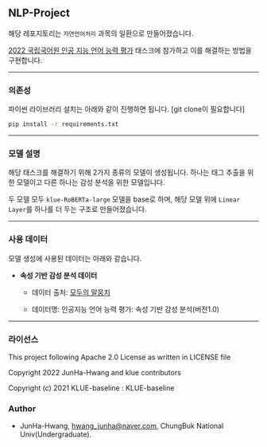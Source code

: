 ## NLP-Project

해당 레포지토리는 `자연언어처리` 과목의 일환으로 만들어졌습니다.

[2022 국립국어원 인공 지능 언어 능력 평가](https://corpus.korean.go.kr/task/taskList.do?taskId=8&clCd=END_TASK&subMenuId=sub01) 태스크에 참가하고 이를 해결하는 방법을 구현합니다.

---------

### 의존성

파이썬 라이브러리 설치는 아래와 같이 진행하면 됩니다. [git clone이 필요합니다]

  ```bash
  pip install -r requirements.txt
  ```

--------

### 모델 설명

해당 태스크를 해결하기 위해 2가지 종류의 모델이 생성됩니다. 하나는 태그 추출을 위한 모델이고 다른 하나는 감성 분석을 위한 모델입니다.

두 모델 모두 `klue-RoBERTa-large` 모델을 base로 하며, 해당 모델 위에 `Linear Layer`를 하나를 더 두는 구조로 만들어졌습니다.

------

### 사용 데이터

모델 생성에 사용된 데이터는 아래와 같습니다.

- **속성 기반 감성 분석 데이터**

  - 데이터 출처: [모두의 말뭉치](https://corpus.korean.go.kr/main.do)
  
  - 데이터명: 인공지능 언어 능력 평가: 속성 기반 감성 분석(버전1.0)
  
--------
  
### 라이선스

This project following Apache 2.0 License as written in LICENSE file

Copyright 2022 JunHa-Hwang and klue contributors

Copyright (c) 2021 KLUE-baseline : KLUE-baseline

### Author

- JunHa-Hwang, hwang_junha@naver.com, ChungBuk National Univ(Undergraduate).
